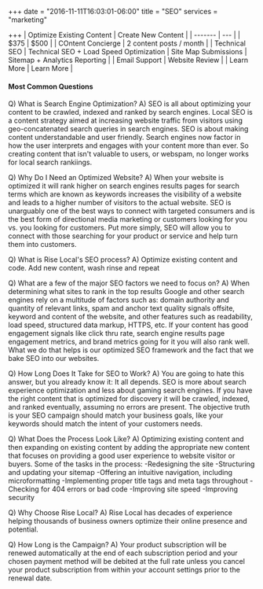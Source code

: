 +++
date = "2016-11-11T16:03:01-06:00"
title = "SEO"
services = "marketing"

+++
| Optimize Existing Content   | Create New Content  |
| ------- | --- |
| $375 |  $500   |
| COntent Concierge    | 2 content posts / month   |
| Technical SEO |  Technical SEO + Load Speed Optimization
| Site Map Submissions    | Sitemap + Analytics Reporting   |
| Email Support |  Website Review  |
| Learn More | Learn More |



#### Most Common Questions
Q) What is Search Engine Optimization?
A) SEO is all about optimizing your content to be crawled, indexed and ranked by search engines. Local SEO is a content strategy aimed at increasing website traffic from visitors using geo-concatenated search queries in search engines. SEO is about making content understandable and user friendly. Search engines now factor in how the user interprets and engages with your content more than ever. So creating content that isn't valuable to users, or webspam, no longer works for local search rankiings.

Q) Why Do I Need an Optimized Website?
A) When your website is optimized it will rank higher on search engines results pages for search terms which are known as keywords increases the visibility of a website and leads to a higher number of visitors to the actual website. SEO is unarguably one of the best ways to connect with targeted consumers and is the best form of directional media marketing or customers looking for you vs. you looking for customers. Put more simply, SEO will allow you to connect with those searching for your product or service and help turn them into customers.

Q) What is Rise Local's SEO process?
A) Optimize existing content and code. Add new content, wash rinse and repeat

Q) What are a few of the major SEO factors we need to focus on?
A) When determining what sites to rank in the top results Google and other search engines rely on a multitude of factors such as: domain authority and quantity of relevant links, spam and anchor text quality signals offsite, keyword and content of the website, and other features such as readability, load speed, structured data markup, HTTPS, etc.
   If your content has good engagement signals like click thru rate, search engine results page engagement metrics, and brand metrics going for it you will also rank well. What we do that helps is our optimized SEO framework and the fact that we bake SEO into our websites.

Q) How Long Does It Take for SEO to Work?
A) You are going to hate this answer, but you already know it: It all depends. SEO is more about search experience optimization and less about gaming search engines. If you have the right content that is optimized for discovery it will be crawled, indexed, and ranked eventually, assuming no errors are present. The objective truth is your SEO campaign should match your business goals, like your keywords should match the intent of your customers needs.

Q) What Does the Process Look Like?
A) Optimizing existing content and then expanding on existing content by adding the appropriate new content that focuses on providing a good user experience to website visitor or buyers.
Some of the tasks in the process:
-Redesigning the site
-Structuring and updating your sitemap
-Offering an intuitive navigation, including microformatting
-Implementing proper title tags and meta tags throughout
-Checking for 404 errors or bad code
-Improving site speed
-Improving security

Q) Why Choose Rise Local?
A) Rise Local has decades of experience helping thousands of business owners optimize their online presence and potential.

Q) How Long is the Campaign?
A) Your product subscription will be renewed automatically at the end of each subscription period and your chosen payment method will be debited at the full rate unless you cancel your product subscription from within your account settings prior to the renewal date.
